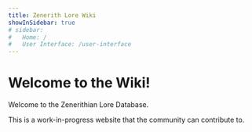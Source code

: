 ```yaml
---
title: Zenerith Lore Wiki
showInSidebar: true
# sidebar:
#   Home: /
#   User Interface: /user-interface
---
```


# Welcome to the Wiki!

Welcome to the Zenerithian Lore Database.

This is a work-in-progress website that the community can contribute to.
